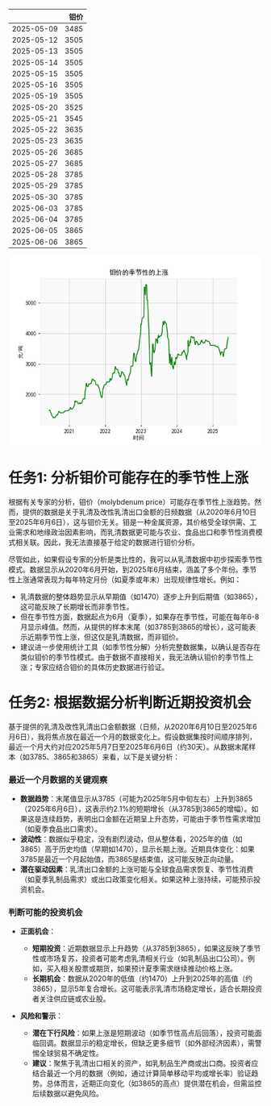 |            |   钼价 |
|:-----------|-------:|
| 2025-05-09 |   3485 |
| 2025-05-12 |   3505 |
| 2025-05-13 |   3505 |
| 2025-05-14 |   3505 |
| 2025-05-15 |   3505 |
| 2025-05-16 |   3505 |
| 2025-05-19 |   3505 |
| 2025-05-20 |   3525 |
| 2025-05-21 |   3545 |
| 2025-05-22 |   3635 |
| 2025-05-23 |   3635 |
| 2025-05-26 |   3685 |
| 2025-05-27 |   3685 |
| 2025-05-28 |   3785 |
| 2025-05-29 |   3785 |
| 2025-05-30 |   3785 |
| 2025-06-03 |   3785 |
| 2025-06-04 |   3785 |
| 2025-06-05 |   3865 |
| 2025-06-06 |   3865 |

![图](mu.png)

# 任务1: 分析钼价可能存在的季节性上涨

根据有关专家的分析，钼价（molybdenum price）可能存在季节性上涨趋势。然而，提供的数据是关于乳清及改性乳清出口金额的日频数据（从2020年6月10日至2025年6月6日），这与钼价无关。钼是一种金属资源，其价格受全球供需、工业需求和地缘政治因素影响，而乳清数据更可能与农业、食品出口和季节性消费模式相关联。因此，我无法直接基于给定的数据进行钼价分析。

尽管如此，如果假设专家的分析是类比性的，我可以从乳清数据中初步探索季节性模式。数据显示从2020年6月开始，到2025年6月结束，涵盖了多个年份。季节性上涨通常表现为每年特定月份（如夏季或年末）出现规律性增长。例如：

- 乳清数据的整体趋势显示从早期值（如1470）逐步上升到后期值（如3865），这可能反映了长期增长而非季节性。
- 但在季节性方面，数据起点为6月（夏季），如果存在季节性，可能在每年6-8月显示峰值。然而，从提供的样本末尾（如3785到3865的增长），这可能表示近期季节性上涨，但这仅是乳清数据，而非钼价。
- 建议进一步使用统计工具（如季节性分解）分析完整数据集，以确认是否存在类似钼价的季节性模式。由于数据不直接相关，我无法确认钼价的季节性上涨；专家应结合钼价的具体历史数据进行验证。

# 任务2: 根据数据分析判断近期投资机会

基于提供的乳清及改性乳清出口金额数据（日频，从2020年6月10日至2025年6月6日），我将焦点放在最近一个月的数据变化上。假设数据集按时间顺序排列，最近一个月大约对应2025年5月7日至2025年6月6日（约30天）。从数据末尾样本（如3785、3865和3865）来看，以下是关键分析：

### 最近一个月数据的关键观察
- **数据趋势**：末尾值显示从3785（可能为2025年5月中旬左右）上升到3865（2025年6月6日），这表示约2.1%的短期增长（从3785到3865的增幅）。如果这是连续趋势，表明出口金额在近期呈上升态势，可能由于季节性需求增加（如夏季食品出口需求）。
- **波动性**：数据似乎稳定，没有剧烈波动，但从整体看，2025年的值（如3865）高于历史均值（早期如1470），显示长期上涨。近期具体变化：如果3785是最近一个月起始值，而3865是结束值，这可能反映正向动量。
- **潜在驱动因素**：乳清出口金额的上涨可能与全球食品需求恢复、季节性消费（如夏季乳制品需求）或出口政策变化相关。如果这种上涨持续，可能预示投资机会。

### 判断可能的投资机会
- **正面机会**：
  - **短期投资**：近期数据显示上升趋势（从3785到3865），如果这反映了季节性或市场复苏，投资者可能考虑乳清相关行业（如乳制品出口公司）。例如，买入相关股票或期货，如果预计夏季需求继续推动价格上涨。
  - **长期机会**：数据从2020年的低值（约1470）上升到2025年的高值（约3865），显示5年复合增长。这可能表示乳清市场稳定增长，适合长期投资者关注供应链或农业股。
  
- **风险和警示**：
  - **潜在下行风险**：如果上涨是短期波动（如季节性高点后回落），投资可能面临回调。数据显示的稳定增长，但缺乏更多细节（如外部经济因素），需警惕全球贸易不确定性。
  - **建议**：聚焦于乳清出口相关的资产，如乳制品生产商或出口商。投资者应结合最近一个月的数据（例如，通过计算简单移动平均或增长率）验证趋势。总体而言，近期正向变化（如3865的高点）提供潜在机会，但需监控后续数据以避免风险。